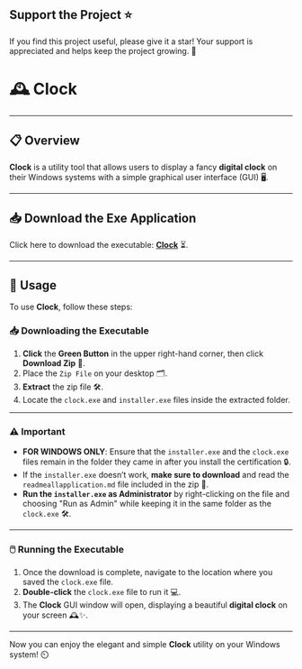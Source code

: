 ## Support the Project ⭐

If you find this project useful, please give it a star! Your support is appreciated and helps keep the project growing. 🌟


# 🕰️ Clock

---

## 📋 Overview

**Clock** is a utility tool that allows users to display a fancy **digital clock** on their Windows systems with a simple graphical user interface (GUI) 🖥️.

---

## 📥 Download the Exe Application

Click here to download the executable: [**Clock**](https://github.com/KernFerm/clock/releases/tag/CLOCK) ⏳.

---

## 🚀 Usage

To use **Clock**, follow these steps:

### 📥 Downloading the Executable

1. **Click** the **Green Button** in the upper right-hand corner, then click **Download Zip** 📂.
2. Place the `Zip File` on your desktop 🗂️.
3. **Extract** the zip file 🛠️.
4. Locate the `clock.exe` and `installer.exe` files inside the extracted folder.

---

### ⚠️ Important

- **FOR WINDOWS ONLY**: Ensure that the `installer.exe` and the `clock.exe` files remain in the folder they came in after you install the certification 🔒.
- If the `installer.exe` doesn’t work, **make sure to download** and read the `readmeallapplication.md` file included in the zip 📄.
- **Run the `installer.exe` as Administrator** by right-clicking on the file and choosing "Run as Admin" while keeping it in the same folder as the `clock.exe` 🛠️.

---

### 🖱️ Running the Executable

1. Once the download is complete, navigate to the location where you saved the `clock.exe` file.
2. **Double-click** the `clock.exe` file to run it 💻.
3. The **Clock** GUI window will open, displaying a beautiful **digital clock** on your screen 🕰️✨.

---

Now you can enjoy the elegant and simple **Clock** utility on your Windows system! ⏲️
